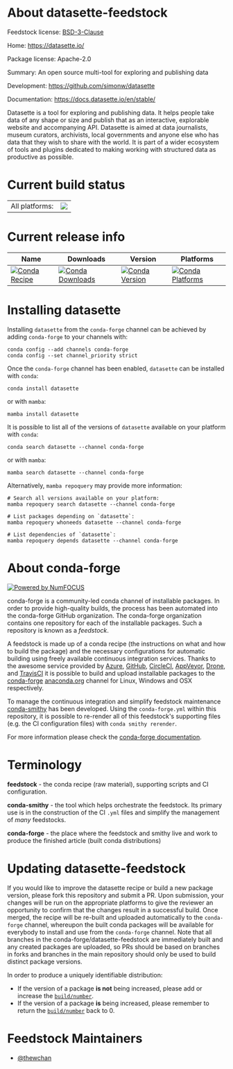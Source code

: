About datasette-feedstock
=========================

Feedstock license: [BSD-3-Clause](https://github.com/conda-forge/datasette-feedstock/blob/main/LICENSE.txt)

Home: https://datasette.io/

Package license: Apache-2.0

Summary: An open source multi-tool for exploring and publishing data

Development: https://github.com/simonw/datasette

Documentation: https://docs.datasette.io/en/stable/

Datasette is a tool for exploring and publishing data. It helps people take
 data of any shape or size and publish that as an interactive,
 explorable website and accompanying API. Datasette is aimed at data
 journalists, museum curators, archivists, local governments and anyone else
 who has data that they wish to share with the world. It is part of a wider
 ecosystem of tools and plugins dedicated to making working with structured
  data as productive as possible.


Current build status
====================


<table><tr><td>All platforms:</td>
    <td>
      <a href="https://dev.azure.com/conda-forge/feedstock-builds/_build/latest?definitionId=12524&branchName=main">
        <img src="https://dev.azure.com/conda-forge/feedstock-builds/_apis/build/status/datasette-feedstock?branchName=main">
      </a>
    </td>
  </tr>
</table>

Current release info
====================

| Name | Downloads | Version | Platforms |
| --- | --- | --- | --- |
| [![Conda Recipe](https://img.shields.io/badge/recipe-datasette-green.svg)](https://anaconda.org/conda-forge/datasette) | [![Conda Downloads](https://img.shields.io/conda/dn/conda-forge/datasette.svg)](https://anaconda.org/conda-forge/datasette) | [![Conda Version](https://img.shields.io/conda/vn/conda-forge/datasette.svg)](https://anaconda.org/conda-forge/datasette) | [![Conda Platforms](https://img.shields.io/conda/pn/conda-forge/datasette.svg)](https://anaconda.org/conda-forge/datasette) |

Installing datasette
====================

Installing `datasette` from the `conda-forge` channel can be achieved by adding `conda-forge` to your channels with:

```
conda config --add channels conda-forge
conda config --set channel_priority strict
```

Once the `conda-forge` channel has been enabled, `datasette` can be installed with `conda`:

```
conda install datasette
```

or with `mamba`:

```
mamba install datasette
```

It is possible to list all of the versions of `datasette` available on your platform with `conda`:

```
conda search datasette --channel conda-forge
```

or with `mamba`:

```
mamba search datasette --channel conda-forge
```

Alternatively, `mamba repoquery` may provide more information:

```
# Search all versions available on your platform:
mamba repoquery search datasette --channel conda-forge

# List packages depending on `datasette`:
mamba repoquery whoneeds datasette --channel conda-forge

# List dependencies of `datasette`:
mamba repoquery depends datasette --channel conda-forge
```


About conda-forge
=================

[![Powered by
NumFOCUS](https://img.shields.io/badge/powered%20by-NumFOCUS-orange.svg?style=flat&colorA=E1523D&colorB=007D8A)](https://numfocus.org)

conda-forge is a community-led conda channel of installable packages.
In order to provide high-quality builds, the process has been automated into the
conda-forge GitHub organization. The conda-forge organization contains one repository
for each of the installable packages. Such a repository is known as a *feedstock*.

A feedstock is made up of a conda recipe (the instructions on what and how to build
the package) and the necessary configurations for automatic building using freely
available continuous integration services. Thanks to the awesome service provided by
[Azure](https://azure.microsoft.com/en-us/services/devops/), [GitHub](https://github.com/),
[CircleCI](https://circleci.com/), [AppVeyor](https://www.appveyor.com/),
[Drone](https://cloud.drone.io/welcome), and [TravisCI](https://travis-ci.com/)
it is possible to build and upload installable packages to the
[conda-forge](https://anaconda.org/conda-forge) [anaconda.org](https://anaconda.org/)
channel for Linux, Windows and OSX respectively.

To manage the continuous integration and simplify feedstock maintenance
[conda-smithy](https://github.com/conda-forge/conda-smithy) has been developed.
Using the ``conda-forge.yml`` within this repository, it is possible to re-render all of
this feedstock's supporting files (e.g. the CI configuration files) with ``conda smithy rerender``.

For more information please check the [conda-forge documentation](https://conda-forge.org/docs/).

Terminology
===========

**feedstock** - the conda recipe (raw material), supporting scripts and CI configuration.

**conda-smithy** - the tool which helps orchestrate the feedstock.
                   Its primary use is in the construction of the CI ``.yml`` files
                   and simplify the management of *many* feedstocks.

**conda-forge** - the place where the feedstock and smithy live and work to
                  produce the finished article (built conda distributions)


Updating datasette-feedstock
============================

If you would like to improve the datasette recipe or build a new
package version, please fork this repository and submit a PR. Upon submission,
your changes will be run on the appropriate platforms to give the reviewer an
opportunity to confirm that the changes result in a successful build. Once
merged, the recipe will be re-built and uploaded automatically to the
`conda-forge` channel, whereupon the built conda packages will be available for
everybody to install and use from the `conda-forge` channel.
Note that all branches in the conda-forge/datasette-feedstock are
immediately built and any created packages are uploaded, so PRs should be based
on branches in forks and branches in the main repository should only be used to
build distinct package versions.

In order to produce a uniquely identifiable distribution:
 * If the version of a package **is not** being increased, please add or increase
   the [``build/number``](https://docs.conda.io/projects/conda-build/en/latest/resources/define-metadata.html#build-number-and-string).
 * If the version of a package **is** being increased, please remember to return
   the [``build/number``](https://docs.conda.io/projects/conda-build/en/latest/resources/define-metadata.html#build-number-and-string)
   back to 0.

Feedstock Maintainers
=====================

* [@thewchan](https://github.com/thewchan/)

